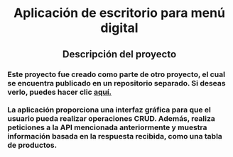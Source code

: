 <h1 style="text-align:center">Aplicación de escritorio para menú digital</h1>

<h2 style="text-align:center">Descripción del proyecto</h2>

<h3>Este proyecto fue creado como parte de otro proyecto, el cual se encuentra publicado en un repositorio separado. Si deseas verlo, puedes hacer clic <a href="https://github.com/ThomySjs/Api-Menu">aquí.</a><br><br> La aplicación proporciona una interfaz gráfica para que el usuario pueda realizar operaciones CRUD. Además, realiza peticiones a la API mencionada anteriormente y muestra información basada en la respuesta recibida, como una tabla de productos. </h3>
